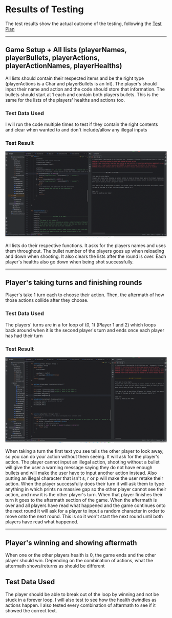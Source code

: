 # Results of Testing

The test results show the actual outcome of the testing, following the [Test Plan](test-plan.md)

---

## Game Setup + All lists (playerNames, playerBullets, playerActions, playerActionNames, playerHealths)

All lists should contain their respected items and be the right type (playerActions is a Char and playerBullets is an Int). The player's should input their name and action and the code should store that information. The bullets should start at 1 each and contain both players bullets. This is the same for the lists of the players' healths and actions too.

### Test Data Used

I will run the code multiple times to test if they contain the right contents and clear when wanted to and don't include/allow any illegal inputs

### Test Result

![List Testing.gif](images/ListTesting.gif)

All lists do their respective functions. It asks for the players names and uses them throughout. The bullet number of the players goes up when reloading and down when shooting. It also clears the lists after the round is over. Each player's healths also go down when being shot successfully. 

---

## Player's taking turns and finishing rounds

Player's take 1 turn each to choose their action. Then, the aftermath of how those actions collide after they choose.

### Test Data Used

The players' turns are in a for loop of (0, 1) (Player 1 and 2) which loops back around when it is the second player's turn and ends once each player has had their turn

### Test Result

![playerTurns.png](images/PlayerTurns.gif)

When taking a turn the first text you see tells the other player to look away, so you can do your action without them seeing. It will ask for the player's action. The player cannot input an illegal action, shooting without a bullet will give the user a warning message saying they do not have enough bullets and will make the user have to input another action instead. Also putting an illegal character that isn't s, r or p will make the user retake their action. When the player successfully does their turn it will ask them to type anything in which prints na massive gap so the other player cannot see their action, and now it is the other player's turn. When that player finishes their turn it goes to the aftermath section of the game.
When the aftermath is over and all players have read what happened and the game continues onto the next round it will ask for a player to input a random character in order to move onto the next round. This is so it won't start the next round until both players have read what happened.

---
## Player's winning and showing aftermath

When one or the other players health is 0, the game ends and the other player should win. Depending on the combination of actions, what the aftermath shows/returns as should be different

## Test Data Used

The player should be able to break out of the loop by winning and not be stuck in a forever loop. I will also test to see how the health dwindles as actions happen. I also tested every combination of aftermath to see if it showed the correct text.



